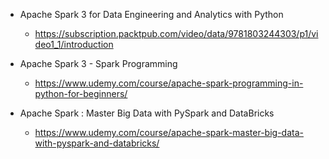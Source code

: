 - Apache Spark 3 for Data Engineering and Analytics with Python
    - https://subscription.packtpub.com/video/data/9781803244303/p1/video1_1/introduction

- Apache Spark 3 - Spark Programming
    - https://www.udemy.com/course/apache-spark-programming-in-python-for-beginners/

- Apache Spark : Master Big Data with PySpark and DataBricks
    - https://www.udemy.com/course/apache-spark-master-big-data-with-pyspark-and-databricks/